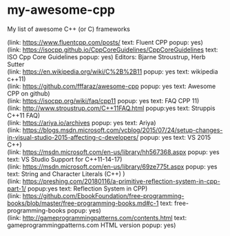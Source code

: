 # my-awesome-cpp
My list of awesome C++ (or C) frameworks

(link: https://www.fluentcpp.com/posts/ text: Fluent CPP popup: yes)<br>
(link: https://isocpp.github.io/CppCoreGuidelines/CppCoreGuidelines text: ISO Cpp Core Guidelines popup: yes) Editors: Bjarne Stroustrup, Herb Sutter <br>
(link: https://en.wikipedia.org/wiki/C%2B%2B11 popup: yes text: wikipedia c++11)<br>
(link: https://github.com/fffaraz/awesome-cpp popup: yes  text: Awesome CPP on github)<br>
(link: https://isocpp.org/wiki/faq/cpp11 popup: yes text: FAQ CPP 11)<br>
(link: http://www.stroustrup.com/C++11FAQ.html  popup:yes text: Struppis C++11 FAQ)<br>
(link: https://ariya.io/archives  popup: yes text: Ariya)<br>
(link: https://blogs.msdn.microsoft.com/vcblog/2015/07/24/setup-changes-in-visual-studio-2015-affecting-c-developers/ popup: yes  text: VS 2015 C++)<br>
(link: https://msdn.microsoft.com/en-us/library/hh567368.aspx popup: yes text: VS Studio Support for C++11-14-17)<br>
(link: https://msdn.microsoft.com/en-us/library/69ze775t.aspx popup: yes text: String and Character Literals (C++) )<br>
(link: https://preshing.com/20180116/a-primitive-reflection-system-in-cpp-part-1/  popup:yes  text: Reflection System in CPP)<br>
(link: https://github.com/EbookFoundation/free-programming-books/blob/master/free-programming-books.md#c-1 text: free-programming-books popup: yes)<br>
(link: http://gameprogrammingpatterns.com/contents.html text: gameprogrammingpatterns.com HTML version popup: yes)<br>
